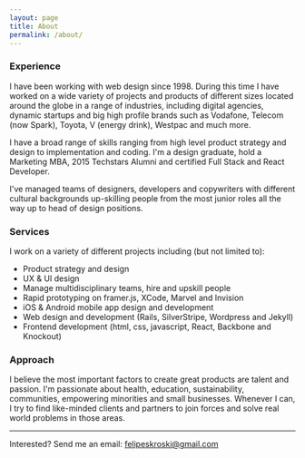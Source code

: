 ```yaml
---
layout: page
title: About
permalink: /about/
---
```


<h3>Experience</h3>
I have been working with web design since 1998. During this time I have worked on a wide variety of projects and products of different sizes located around the globe in a range of industries, including digital agencies, dynamic startups and big high profile brands such as Vodafone, Telecom (now Spark), Toyota, V (energy drink), Westpac and much more.

I have a broad range of skills ranging from high level product strategy and design to implementation and coding. I'm a design graduate, hold a Marketing MBA, 2015 Techstars Alumni and certified Full Stack and React Developer.

I've managed teams of designers, developers and copywriters with different cultural backgrounds up-skilling people from the most junior roles all the way up to head of design positions.

<h3>Services</h3>
I work on a variety of different projects including (but not limited to):

- Product strategy and design
- UX & UI design
- Manage multidisciplinary teams, hire and upskill people
- Rapid prototyping on framer.js, XCode, Marvel and Invision
- iOS & Android mobile app design and development
- Web design and development (Rails, SilverStripe, Wordpress and Jekyll)
- Frontend development (html, css, javascript, React, Backbone and Knockout)

<h3>Approach</h3>
I believe the most important factors to create great products are talent and passion. I'm passionate about health, education, sustainability, communities, empowering minorities and small businesses. Whenever I can, I try to find like-minded clients and partners to join forces and solve real world problems in those areas.


<hr class="gap">

Interested? Send me an email: <a href="mailto:felipeskroski@gmail.com">felipeskroski@gmail.com</a>
